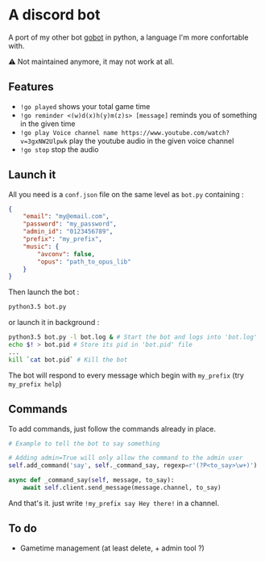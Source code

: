 # A discord bot

A port of my other bot [gobot](https://github.com/gdraynz/gobot) in python, a language I'm more confortable with.

:warning: Not maintained anymore, it may not work at all.

## Features

* `!go played` shows your total game time
* `!go reminder <(w)d(x)h(y)m(z)s> [message]` reminds you of something in the given time
* `!go play Voice channel name https://www.youtube.com/watch?v=3gxNW2Ulpwk` play the youtube audio in the given voice channel
* `!go stop` stop the audio

## Launch it

All you need is a `conf.json` file on the same level as `bot.py` containing :
```json
{
    "email": "my@email.com",
    "password": "my_password",
    "admin_id": "0123456789",
    "prefix": "my_prefix",
    "music": {
        "avconv": false,
        "opus": "path_to_opus_lib"
    }
}
```
Then launch the bot :
```bash
python3.5 bot.py
```
or launch it in background :
```bash
python3.5 bot.py -l bot.log & # Start the bot and logs into 'bot.log'
echo $! > bot.pid # Store its pid in 'bot.pid' file
...
kill `cat bot.pid` # Kill the bot
```
The bot will respond to every message which begin with `my_prefix` (try `my_prefix help`)

## Commands

To add commands, just follow the commands already in place.

```python
# Example to tell the bot to say something

# Adding admin=True will only allow the command to the admin user
self.add_command('say', self._command_say, regexp=r'(?P<to_say>\w+)')

async def _command_say(self, message, to_say):
    await self.client.send_message(message.channel, to_say)
```
And that's it. just write `!my_prefix say Hey there!` in a channel.

## To do

* Gametime management (at least delete, + admin tool ?)
